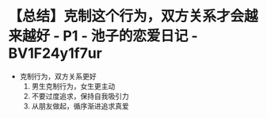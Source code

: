 # 【总结】克制这个行为，双方关系才会越来越好 - P1 - 池子的恋爱日记 - BV1F24y1f7ur

-   克制行为，双方关系更好
    1.  男生克制行为，女生更主动
    2.  不要过度追求，保持自我吸引力
    3.  从朋友做起，循序渐进追求真爱